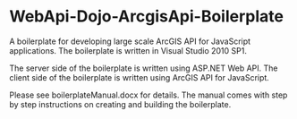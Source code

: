 WebApi-Dojo-ArcgisApi-Boilerplate
=================================

A boilerplate for developing large scale ArcGIS API for JavaScript applications. The boilerplate is written in Visual Studio 2010 SP1.

The server side of the boilerplate is written using ASP.NET Web API. The client side of the boilerplate is written using ArcGIS API for JavaScript.

Please see boilerplateManual.docx for details. The manual comes with step by step instructions on creating and building the boilerplate. 


